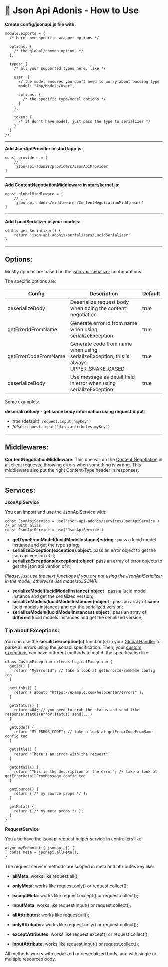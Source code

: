 # 🐙 Json Api Adonis - How to Use

**Create config/jsonapi.js file with:**

```
module.exports = {
  /* here some specific wrapper options */

  options: {
    /* the global/common options */
  },

  types: {
    /* all your supported types here, like */

    user: {
      // the model ensures you don't need to worry about passing type
      model: "App/Models/User",

      options: {
        /* the specific type/model options */
      }
    },

    token: {
      /* if don't have model, just pass the type to serializer */
    }
  }
};
```

---

**Add JsonApiProvider in start/app.js:**

```
const providers = [
    // ...
    'json-api-adonis/providers/JsonApiProvider'
]
```

---

**Add ContentNegotiationMiddleware in start/kernel.js:**

```
const globalMiddleware = [
    // ...
    'json-api-adonis/middlewares/ContentNegotiationMiddleware'
]
```

---

**Add LucidSerializer in your models:**

```
static get Serializer() {
    return 'json-api-adonis/serializers/LucidSerializer'
}
```

---

## Options:

Mostly options are based on the [json-api-serializer](https://www.npmjs.com/package/json-api-serializer) configurations.

The specific options are:

| Config               | Description                                                                             | Default |
| -------------------- | --------------------------------------------------------------------------------------- | ------- |
| deserializeBody      | Deserialize request body when doing the content negotiation                             | true    |
| getErrorIdFromName   | Generate error id from name when using serializeException                               | true    |
| getErrorCodeFromName | Generate code from name when using serializeException, this is always UPPER_SNAKE_CASED | true    |
| deserializeBody      | Use message as detail field in error when using serializeException                      | true    |

Some examples:

**deserializeBody - get some body information using request.input**:

- _true_ (default): `request.input('myKey')`
- _false_: `request.input('data.attributes.myKey')`
  &nbsp;

---

## Middlewares:

**ContentNegotiationMiddleware:** This one will do the [Content Negotiation](https://jsonapi.org/format/#content-negotiation) in all client requests, throwing errors when something is wrong. This middleware also put the right Content-Type header in responses.

---

## Services:

**JsonApiService**

You can import and use the JsonApiService with:

```
const JsonApiService = use('json-api-adonis/services/JsonApiService')
// or with alias
const JsonApiService = use('JsonApiService')
```

- **getTypeFromModel(lucidModelInstance):string** : pass a lucid model instance and get the type string;
- **serializeException(exception):object**: pass an error object to get the json api version of it;
- **serializeExceptions(exception):object**: pass an array of error objects to get the json api version of it;

_Please, just use the next functions if you are not using the JsonApiSerializer in the model, otherwise use model.toJSON()!_

- **serializeModel(lucidModelInstance):object** : pass a lucid model instance and get the serialized version;
- **serializeModels(lucidModelInstances):object** : pass an array of **same** lucid models instances and get the serialized version;
- **serializeModels(lucidModelInstances):object** : pass an array of **different** lucid models instances and get the serialized version;

### Tip about Exceptions:

You can use the **serializeException(s)** function(s) in your [Global Handler](https://adonisjs.com/docs/4.1/exceptions#_wildcard_handler) to parse all errors using the jsonapi specification.
Then, your [custom exceptions](https://adonisjs.com/docs/4.1/exceptions#_custom_exceptions) can have different methods to match the specification like:

```
class CustomException extends LogicalException {
  getId() {
    return "MyErrorId"; // take a look at getErrorIdFromName config too
  }

  getLinks() {
    return { about: "https://example.com/helpcenter/errors" };
  }

  getStatus() {
    return 404; // you need to grab the status and send like response.status(error.status).send(...)
  }

  getCode() {
    return "MY_ERROR_CODE"; // take a look at getErrorCodeFromName config too
  }

  getTitle() {
    return "There's an error with the request";
  }

  getDetail() {
    return "This is the description of the error"; // take a look at getErrorDetailFromMessage config too
  }

  getSource() {
    return { /* my source props */ };
  }

  getMeta() {
    return { /* my meta props */ };
  }
}
```

**RequestService**

You also have the jsonapi request helper service in controllers like:

```
async myEndpoint({ jsonapi }) {
  const meta = jsonapi.allMeta();
}
```

The request service methods are scoped in meta and attributes key like:

- **allMeta**: works like request.all();
- **onlyMeta**: works like request.only() or request.collect();
- **exceptMeta**: works like request.except() or request.collect();
- **inputMeta**: works like request.input() or request.collect();

- **allAttributes**: works like request.all();
- **onlyAttributes**: works like request.only() or request.collect();
- **exceptAttributes**: works like request.except() or request.collect();
- **inputAttribute**: works like request.input() or request.collect();

All methods works with serialized or deserialized body, and with single or multiple resources body.
